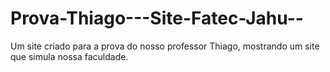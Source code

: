 # Prova-Thiago---Site-Fatec-Jahu--
Um site criado para a prova do nosso professor Thiago, mostrando um site que simula nossa faculdade.
